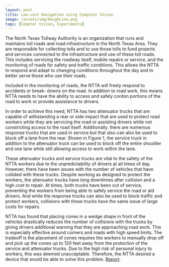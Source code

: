 ```yaml
---
layout: post
title: Low-cost Navigation using Computer Vision
image: /assets/img/HoughLine.png
tags: [Compter Vision, Experiments]
---
```



The North Texas Tollway Authority is an organization that runs and maintains toll roads and road infrastructure in the North Texas Area. They are responsible for collecting tolls and to use those tolls to fund projects and services connected to the infrastructure and use of these toll roads. This includes servicing the roadway itself, mobile repairs or service, and the monitoring of roads for safety and traffic conditions. This allows the NTTA to respond and adapt to changing conditions throughout the day and to better serve those who use their roads.

Included in the monitoring of roads, the NTTA will freely respond to accidents or break- downs on the road. In addition to road work, this means NTTA needs to have the ability to access and safely cordon portions of the road to work or provide assistance to drivers.

In order to achieve this need, NTTA has two attenuator trucks that are capable of withstanding a rear or side impact that are used to protect road workers while they are servicing the road or assisting drivers while not constricting access to the road itself. Additionally, there are numerous response trucks that are used in service but that also can also be used to block off a lane from the rear. Shown in Figure 1, the service truck in addition to the attenuator truck can be used to block off the entire shoulder and one lane while still allowing access to work within the lane.

These attenuator trucks and service trucks are vital to the safety of the NTTA workers due to the unpredictability of drivers at all times of day. However, there have been issues with the number of vehicles that have collided with these trucks. Despite working as designed to protect the workers, the attenuator trucks have long downtimes after collision and a high cost to repair. At times, both trucks have been out of service, preventing the workers from being able to safely service the road or aid drivers. And while the response trucks can also be used to block traffic and protect workers, collisions with these trucks have the same issue of large costs for repairs.

NTTA has found that placing cones in a wedge shape in front of the vehicles drastically reduces the number of collisions with the trucks by giving drivers additional warning that they are approaching road work. This is especially effective around corners and roads with high speed limits. The tradeoff is the placement of cones requires the workers to manually drop off and pick up the cones up to 120 feet away from the protection of the service and attenuator trucks. Due to the high risk of personal injury to workers, this was deemed unacceptable. Therefore, the NTTA desired a device that would be able to solve this problem. [Report]({{site.baseurl}}/assets/pdf/MEEN_491H_Final_Report.pdf).

